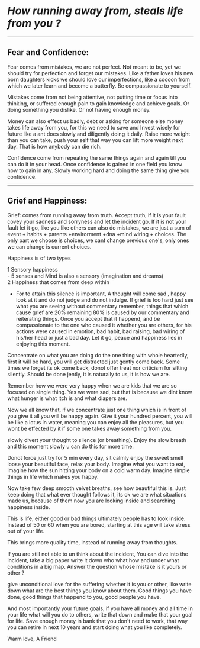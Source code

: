# _How running away from, steals life from you ?_
---
## Fear and Confidence:

Fear comes from mistakes, we are not perfect. Not meant to be, yet we should try for perfection and forget our mistakes. Like a father loves his new born daughters kicks we should love our imperfections, like a cocoon from which we later learn and become a butterfly. Be compassionate to yourself. 

Mistakes come from not being attentive, not putting time or focus  into thinking, or suffered enough pain to gain knowledge and achieve goals. Or doing something you dislike. Or not having enough money.

Money can also effect us badly, debt or asking for someone else money takes life away from you, for this we need to save and Invest wisely for future like a ant does slowly and diligently doing it daily. Raise more weight than you can take, push your self that way you can lift more weight next day. That is how anybody can die rich. 

Confidence come from repeating the same things again and again till you can do it in your head. Once confidence is gained in one field you know how to gain in any. Slowly working hard and doing the same thing give you confidence.

---
## Grief and Happiness:

Grief: comes from running away from truth. Accept truth, if it is your fault covey your sadness and sorryness and let the incident go. If it is not your fault let it go, like you like others can also do mistakes, we are just a sum of event + habits + parents +envirorment +dna +mind wiring + choices. The only part we choose is choices, we cant change previous one's, only ones we can change is current choices.


Happiness is of two types

1  Sensory happiness  
        -   5 senses and Mind is also a sensory (imagination and dreams)  
2  Happiness that comes from deep within   
- For to attain this silence is important,
A thought will come sad , happy look at it and do not judge and do not indulge.
If grief is too hard just see what you are seeing without commentary remember, things that which cause grief are 20% remaining 80% is caused by our commentary and reiterating things. Once you accept that it happend, and be compassionate to the one who caused it whether you are others, for his actions were caused in emotion, bad habit, bad raising, bad wiring of his/her head or just a bad day. Let it go, peace and happiness lies in enjoying this moment.

Concentrate on what you are doing do the one thing with whole heartedly,
first it will be hard, you will get distracted just gently come back.
Some times we forget its ok come back, donot offer treat nor criticism for sitting silently. Should be done jently, it is naturally to us, it is how we are.

 Remember how we were very happy when we are kids that we are so focused on single thing. Yes we were sad, but that is because we dint know what hunger is what itch is and what diapers are. 

Now we all know that, if we concentrate just one thing which is in front of you give it all you will be happy again. Give it your hundred percent, you will be like a lotus in water, meaning you can enjoy all the pleasures, but you wont be effected by it if some one takes away something from you.

 slowly divert your thought to silence (or breathing). Enjoy the slow breath and this moment slowly u can do this for more time. 

Donot force just try for 5 min every day, sit calmly enjoy the sweet smell loose your beautiful face, relax your body. Imagine what you want to eat, imagine how the sun hitting your body on a cold warm day. Imagine simple things in life which makes you happy. 

Now take few deep smooth velvet breaths, see how beautiful this is. Just keep doing that what ever thought follows it, its ok we are what situations made us, because of them now you are looking inside and searching happiness inside. 

This is life, either good or bad things ultimately people has to look inside. Instead of 50 or 60 when you are bored, starting at this age will take stress out of your life. 

This brings more quality time, instead of running away from thoughts.


If you are still not able to un think about the incident, 
You can dive into the incident, take a big paper write it down who what how and under what conditions in a big map. 
Answer the question
whose mistake is it yours or other ?

give unconditional love for the suffering whether it is you or other, like write down what are the best things you know about them. Good things you have done, good things that happend to you, good people you have. 

And most importantly your future goals, if you have all money and all time in your life what will you do to others, write that down and make that your goal for life. Save enough money in bank that you don't need to work, that way you can retire in next 10 years and start doing what you like completely. 

Warm love,
A Friend
